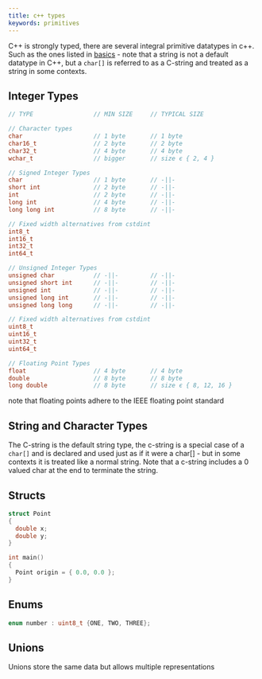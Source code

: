```yaml
---
title: c++ types
keywords: primitives
---
```


C++ is strongly typed, there are several integral primitive datatypes in c++. Such as the ones listed in [basics](./basics.md) - note that a string is not a default datatype in C++, but a `char[]` is referred to as a C-string and treated as a string in some contexts.

## Integer Types

```cpp
// TYPE                 // MIN SIZE     // TYPICAL SIZE

// Character types
char                    // 1 byte       // 1 byte
char16_t                // 2 byte       // 2 byte
char32_t                // 4 byte       // 4 byte
wchar_t                 // bigger       // size є { 2, 4 }

// Signed Integer Types
char                    // 1 byte       // -||-      
short int               // 2 byte       // -||-
int                     // 2 byte       // -||-
long int                // 4 byte       // -||-
long long int           // 8 byte       // -||-

// Fixed width alternatives from cstdint
int8_t
int16_t
int32_t
int64_t

// Unsigned Integer Types
unsigned char           // -||-         // -||-
unsigned short int      // -||-         // -||-
unsigned int            // -||-         // -||-
unsigned long int       // -||-         // -||-
unsigned long long      // -||-         // -||-

// Fixed width alternatives from cstdint
uint8_t
uint16_t
uint32_t
uint64_t

// Floating Point Types
float                   // 4 byte       // 4 byte
double                  // 8 byte       // 8 byte
long double             // 8 byte       // size є { 8, 12, 16 }
```

note that floating points adhere to the IEEE floating point standard

## String and Character Types

The C-string is the default string type, the c-string is a special case of a `char[]` and is declared and used just as if it were a char[] - but in some contexts it is treated like a normal string. Note that a c-string includes a 0 valued char at the end to terminate the string.

## Structs

```cpp
struct Point
{
  double x;
  double y;
}

int main()
{
  Point origin = { 0.0, 0.0 };
}
```

## Enums

```cpp
enum number : uint8_t {ONE, TWO, THREE};
```

## Unions

Unions store the same data but allows multiple representations

